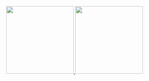 <div align="center">
  <a href="https://github.com/wkice-wilker">
  <img height="180em" src="https://github-readme-stats.vercel.app/api?username=wkice-wilker&show_icons=true&theme=codeSTACKr&rank_icon=percentile"/>
  <img height="180em" src= "https://github-readme-stats.vercel.app/api/top-langs/?username=wkice-wilker&layout=compact&theme=codeSTACKr"/>
</div>

